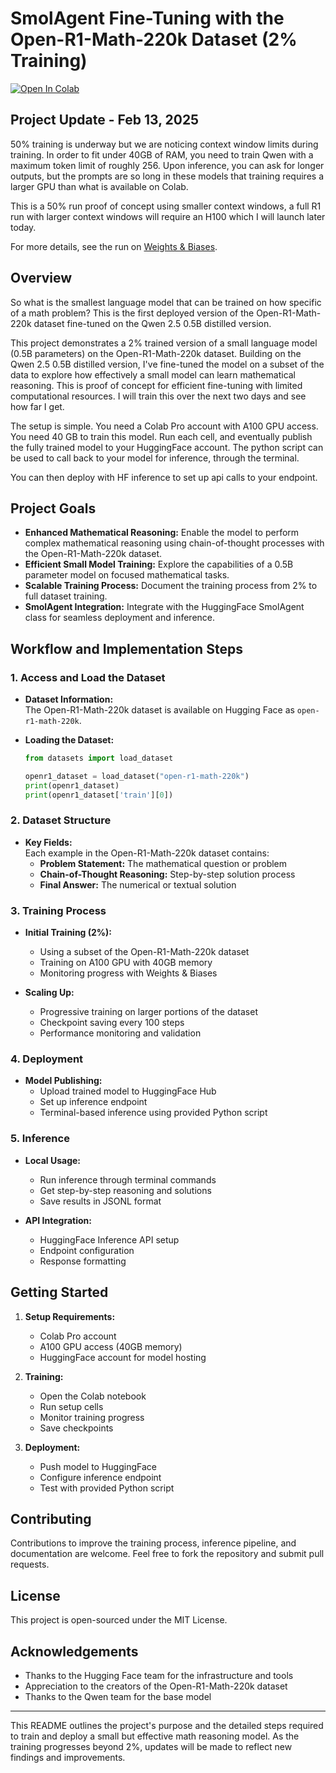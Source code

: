 # SmolAgent Fine-Tuning with the Open-R1-Math-220k Dataset (2% Training)

[![Open In Colab](https://colab.research.google.com/assets/colab-badge.svg)](https://colab.research.google.com/github/HarleyCoops/smolThinker-.5B/blob/main/Qwen2.5-.5BOpenR1.ipynb)



## Project Update - Feb 13, 2025 

50% training is underway but we are noticing context window limits during training. In order to fit under 40GB of RAM, you need to train Qwen with a maximum token limit of roughly 256. Upon inference, you can ask for longer outputs, but the prompts are so long in these models that training requires a larger GPU than what is available on Colab.

This is a 50% run proof of concept using smaller context windows, a full R1 run with larger context windows will require an H100 which I will launch later today. 

For more details, see the run on [Weights & Biases](https://wandb.ai/christian-cooper-us/qwen-OpenR1math-50.00?nw=nwuserchristiancooperus).

## Overview

So what is the smallest language model that can be trained on how specific of a math problem? This is the first deployed version of the Open-R1-Math-220k dataset fine-tuned on the Qwen 2.5 0.5B distilled version.

This project demonstrates a 2% trained version of a small language model (0.5B parameters) on the Open-R1-Math-220k dataset. Building on the Qwen 2.5 0.5B distilled version, I've fine-tuned the model on a subset of the data to explore how effectively a small model can learn mathematical reasoning. This is proof of concept for efficient fine-tuning with limited computational resources. I will train this over the next two days and see how far I get. 

The setup is simple. You need a Colab Pro account with A100 GPU access. You need 40 GB to train this model. Run each cell, and eventually publish the fully trained model to your HuggingFace account. The python script can be used to call back to your model for inference, through the terminal. 

You can then deploy with HF inference to set up api calls to your endpoint. 

## Project Goals

- **Enhanced Mathematical Reasoning:** Enable the model to perform complex mathematical reasoning using chain-of-thought processes with the Open-R1-Math-220k dataset.
- **Efficient Small Model Training:** Explore the capabilities of a 0.5B parameter model on focused mathematical tasks.
- **Scalable Training Process:** Document the training process from 2% to full dataset training.
- **SmolAgent Integration:** Integrate with the HuggingFace SmolAgent class for seamless deployment and inference.

## Workflow and Implementation Steps

### 1. Access and Load the Dataset

- **Dataset Information:**  
  The Open-R1-Math-220k dataset is available on Hugging Face as `open-r1-math-220k`.

- **Loading the Dataset:**  
  ```python
  from datasets import load_dataset

  openr1_dataset = load_dataset("open-r1-math-220k")
  print(openr1_dataset)
  print(openr1_dataset['train'][0])
  ```

### 2. Dataset Structure

- **Key Fields:**  
  Each example in the Open-R1-Math-220k dataset contains:
  - **Problem Statement:** The mathematical question or problem
  - **Chain-of-Thought Reasoning:** Step-by-step solution process
  - **Final Answer:** The numerical or textual solution

### 3. Training Process

- **Initial Training (2%):**
  - Using a subset of the Open-R1-Math-220k dataset
  - Training on A100 GPU with 40GB memory
  - Monitoring progress with Weights & Biases

- **Scaling Up:**
  - Progressive training on larger portions of the dataset
  - Checkpoint saving every 100 steps
  - Performance monitoring and validation

### 4. Deployment

- **Model Publishing:**
  - Upload trained model to HuggingFace Hub
  - Set up inference endpoint
  - Terminal-based inference using provided Python script

### 5. Inference

- **Local Usage:**
  - Run inference through terminal commands
  - Get step-by-step reasoning and solutions
  - Save results in JSONL format

- **API Integration:**
  - HuggingFace Inference API setup
  - Endpoint configuration
  - Response formatting

## Getting Started

1. **Setup Requirements:**
   - Colab Pro account
   - A100 GPU access (40GB memory)
   - HuggingFace account for model hosting

2. **Training:**
   - Open the Colab notebook
   - Run setup cells
   - Monitor training progress
   - Save checkpoints

3. **Deployment:**
   - Push model to HuggingFace
   - Configure inference endpoint
   - Test with provided Python script

## Contributing

Contributions to improve the training process, inference pipeline, and documentation are welcome. Feel free to fork the repository and submit pull requests.

## License

This project is open-sourced under the MIT License.

## Acknowledgements

- Thanks to the Hugging Face team for the infrastructure and tools
- Appreciation to the creators of the Open-R1-Math-220k dataset
- Thanks to the Qwen team for the base model

---

This README outlines the project's purpose and the detailed steps required to train and deploy a small but effective math reasoning model. As the training progresses beyond 2%, updates will be made to reflect new findings and improvements.